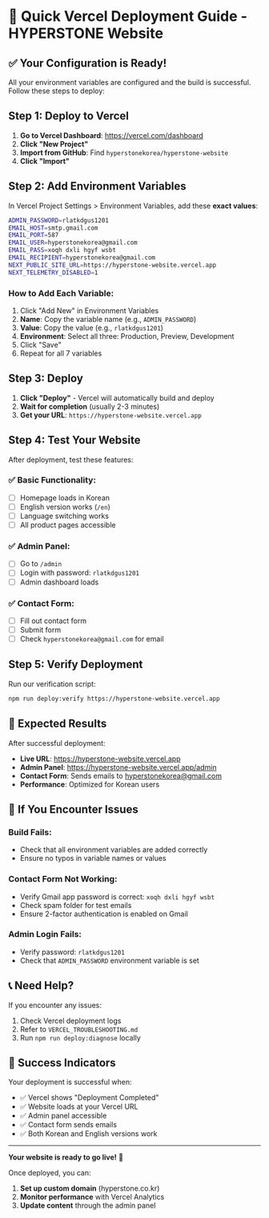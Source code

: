 # 🚀 Quick Vercel Deployment Guide - HYPERSTONE Website

## ✅ Your Configuration is Ready!

All your environment variables are configured and the build is successful. Follow these steps to deploy:

## Step 1: Deploy to Vercel

1. **Go to Vercel Dashboard**: https://vercel.com/dashboard
2. **Click "New Project"**
3. **Import from GitHub**: Find `hyperstonekorea/hyperstone-website`
4. **Click "Import"**

## Step 2: Add Environment Variables

In Vercel Project Settings > Environment Variables, add these **exact values**:

```bash
ADMIN_PASSWORD=rlatkdgus1201
EMAIL_HOST=smtp.gmail.com
EMAIL_PORT=587
EMAIL_USER=hyperstonekorea@gmail.com
EMAIL_PASS=xoqh dxli hgyf wsbt
EMAIL_RECIPIENT=hyperstonekorea@gmail.com
NEXT_PUBLIC_SITE_URL=https://hyperstone-website.vercel.app
NEXT_TELEMETRY_DISABLED=1
```

### How to Add Each Variable:
1. Click "Add New" in Environment Variables
2. **Name**: Copy the variable name (e.g., `ADMIN_PASSWORD`)
3. **Value**: Copy the value (e.g., `rlatkdgus1201`)
4. **Environment**: Select all three: Production, Preview, Development
5. Click "Save"
6. Repeat for all 7 variables

## Step 3: Deploy

1. **Click "Deploy"** - Vercel will automatically build and deploy
2. **Wait for completion** (usually 2-3 minutes)
3. **Get your URL**: `https://hyperstone-website.vercel.app`

## Step 4: Test Your Website

After deployment, test these features:

### ✅ Basic Functionality:
- [ ] Homepage loads in Korean
- [ ] English version works (`/en`)
- [ ] Language switching works
- [ ] All product pages accessible

### ✅ Admin Panel:
- [ ] Go to `/admin`
- [ ] Login with password: `rlatkdgus1201`
- [ ] Admin dashboard loads

### ✅ Contact Form:
- [ ] Fill out contact form
- [ ] Submit form
- [ ] Check `hyperstonekorea@gmail.com` for email

## Step 5: Verify Deployment

Run our verification script:
```bash
npm run deploy:verify https://hyperstone-website.vercel.app
```

## 🎯 Expected Results

After successful deployment:
- **Live URL**: https://hyperstone-website.vercel.app
- **Admin Panel**: https://hyperstone-website.vercel.app/admin
- **Contact Form**: Sends emails to hyperstonekorea@gmail.com
- **Performance**: Optimized for Korean users

## 🔧 If You Encounter Issues

### Build Fails:
- Check that all environment variables are added correctly
- Ensure no typos in variable names or values

### Contact Form Not Working:
- Verify Gmail app password is correct: `xoqh dxli hgyf wsbt`
- Check spam folder for test emails
- Ensure 2-factor authentication is enabled on Gmail

### Admin Login Fails:
- Verify password: `rlatkdgus1201`
- Check that `ADMIN_PASSWORD` environment variable is set

## 📞 Need Help?

If you encounter any issues:
1. Check Vercel deployment logs
2. Refer to `VERCEL_TROUBLESHOOTING.md`
3. Run `npm run deploy:diagnose` locally

## 🎉 Success Indicators

Your deployment is successful when:
- ✅ Vercel shows "Deployment Completed"
- ✅ Website loads at your Vercel URL
- ✅ Admin panel accessible
- ✅ Contact form sends emails
- ✅ Both Korean and English versions work

---

**Your website is ready to go live!** 🚀

Once deployed, you can:
1. **Set up custom domain** (hyperstone.co.kr)
2. **Monitor performance** with Vercel Analytics
3. **Update content** through the admin panel
